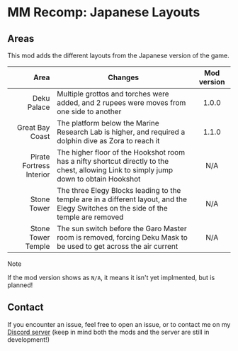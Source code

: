 # MM Recomp: Japanese Layouts

## Areas

This mod adds the different layouts from the Japanese version of the game.

|                     Area | Changes                                                                                                                                | Mod version |
| -----------------------: | -------------------------------------------------------------------------------------------------------------------------------------- | :---------: |
|              Deku Palace | Multiple grottos and torches were added, and 2 rupees were moves from one side to another                                              |    1.0.0    |
|          Great Bay Coast | The platform below the Marine Research Lab is higher, and required a dolphin dive as Zora to reach it                                  |    1.1.0    |
| Pirate Fortress Interior | The higher floor of the Hookshot room has a nifty shortcut directly to the chest, allowing Link to simply jump down to obtain Hookshot |     N/A     |
|              Stone Tower | The three Elegy Blocks leading to the temple are in a different layout, and the Elegy Switches on the side of the temple are removed   |     N/A     |
|       Stone Tower Temple | The sun switch before the Garo Master room is removed, forcing Deku Mask to be used to get across the air current                      |     N/A     |

> [!NOTE]
> If the mod version shows as `N/A`, it means it isn't yet implmented, but is planned!

## Contact

If you encounter an issue, feel free to open an issue, or to contact me on my [Discord server](https://discord.gg/DEZzYzk7Uw) (keep in mind both the mods and the server are still in development!)
